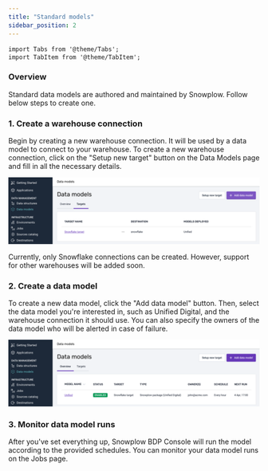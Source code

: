 ```yaml
---
title: "Standard models"
sidebar_position: 2
---
```


```mdx-code-block
import Tabs from '@theme/Tabs';
import TabItem from '@theme/TabItem';
```

### Overview
Standard data models are authored and maintained by Snowplow. Follow below steps to create one.

### 1. Create a warehouse connection
Begin by creating a new warehouse connection. It will be used by a data model to connect to your warehouse. To create a new warehouse connection, click on the "Setup new target" button on the Data Models page and fill in all the necessary details.

![](images/warehouse-connections.png)

Currently, only Snowflake connections can be created. However, support for other warehouses will be added soon.

### 2. Create a data model
To create a new data model, click the "Add data model" button. Then, select the data model you're interested in, such as Unified Digital, and the warehouse connection it should use. You can also specify the owners of the data model who will be alerted in case of failure.

![](images/data-models.png)

### 3. Monitor data model runs
After you've set everything up, Snowplow BDP Console will run the model according to the provided schedules. You can monitor your data model runs on the Jobs page.
